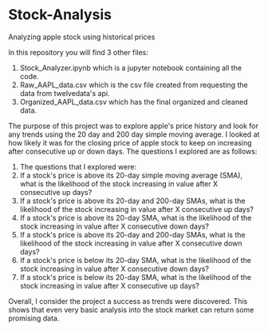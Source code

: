 # Stock-Analysis
Analyzing apple stock using historical prices

In this repository you will find 3 other files:
  1. Stock_Analyzer.ipynb which is a jupyter notebook containing all the code.
  2. Raw_AAPL_data.csv which is the csv file created from requesting the data from twelvedata's api.
  3. Organized_AAPL_data.csv which has the final organized and cleaned data.

The purpose of this project was to explore apple's price history and look for any trends using the 20 day and 200 day simple moving 
average. I looked at how likely it was for the closing price of apple stock to keep on increasing after
consecutive up or down days. The questions I explored are as follows:
1.	The questions that I explored were:
2.	If a stock's price is above its 20-day simple moving average (SMA), what is the likelihood of the stock increasing in value after X consecutive up days?
3.	If a stock's price is above its 20-day and 200-day SMAs, what is the likelihood of the stock increasing in value after X consecutive up days?
4.	If a stock's price is above its 20-day SMA, what is the likelihood of the stock increasing in value after X consecutive down days?
5.	If a stock's price is above its 20-day and 200-day SMAs, what is the likelihood of the stock increasing in value after X consecutive down days?
6.	If a stock's price is below its 20-day SMA, what is the likelihood of the stock increasing in value after X consecutive down days?
7.	If a stock's price is below its 20-day SMA, what is the likelihood of the stock increasing in value after X consecutive up days?

Overall, I consider the project a success as trends were discovered. This shows that even very basic analysis into the stock market
can return some promising data.
